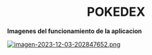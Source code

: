 <h1 align="center"> POKEDEX </h1>

**Imagenes del funcionamiento de la aplicacion**


[![imagen-2023-12-03-202847652.png](https://i.postimg.cc/yxFkfGHx/imagen-2023-12-03-202847652.png)](https://postimg.cc/n9hFr0Mf)

